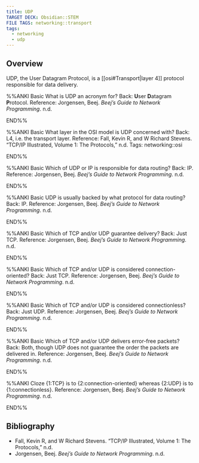 ```yaml
---
title: UDP
TARGET DECK: Obsidian::STEM
FILE TAGS: networking::transport
tags:
  - networking
  - udp
---
```


## Overview

UDP, the User Datagram Protocol, is a [[osi#Transport|layer 4]] protocol responsible for data delivery.

%%ANKI
Basic
What is UDP an acronym for?
Back: **U**ser **D**atagram **P**rotocol.
Reference: Jorgensen, Beej. _Beej’s Guide to Network Programming_. n.d.
<!--ID: 1754342300739-->
END%%

%%ANKI
Basic
What layer in the OSI model is UDP concerned with?
Back: L4, i.e. the transport layer.
Reference: Fall, Kevin R, and W Richard Stevens. “TCP/IP Illustrated, Volume 1: The Protocols,” n.d.
Tags: networking::osi
<!--ID: 1754342300748-->
END%%

%%ANKI
Basic
Which of UDP or IP is responsible for data routing?
Back: IP.
Reference: Jorgensen, Beej. _Beej’s Guide to Network Programming_. n.d.
<!--ID: 1754342300751-->
END%%

%%ANKI
Basic
UDP is usually backed by what protocol for data routing?
Back: IP.
Reference: Jorgensen, Beej. _Beej’s Guide to Network Programming_. n.d.
<!--ID: 1754342300753-->
END%%

%%ANKI
Basic
Which of TCP and/or UDP guarantee delivery?
Back: Just TCP.
Reference: Jorgensen, Beej. _Beej’s Guide to Network Programming_. n.d.
<!--ID: 1754342300756-->
END%%

%%ANKI
Basic
Which of TCP and/or UDP is considered connection-oriented?
Back: Just TCP.
Reference: Jorgensen, Beej. _Beej’s Guide to Network Programming_. n.d.
<!--ID: 1754342300758-->
END%%

%%ANKI
Basic
Which of TCP and/or UDP is considered connectionless?
Back: Just UDP.
Reference: Jorgensen, Beej. _Beej’s Guide to Network Programming_. n.d.
<!--ID: 1754342300761-->
END%%

%%ANKI
Basic
Which of TCP and/or UDP delivers error-free packets?
Back: Both, though UDP does not guarantee the order the packets are delivered in.
Reference: Jorgensen, Beej. _Beej’s Guide to Network Programming_. n.d.
<!--ID: 1754342300764-->
END%%

%%ANKI
Cloze
{1:TCP} is to {2:connection-oriented} whereas {2:UDP} is to {1:connectionless}.
Reference: Jorgensen, Beej. _Beej’s Guide to Network Programming_. n.d.
<!--ID: 1754342300767-->
END%%

## Bibliography

* Fall, Kevin R, and W Richard Stevens. “TCP/IP Illustrated, Volume 1: The Protocols,” n.d.
* Jorgensen, Beej. _Beej’s Guide to Network Programming_. n.d.